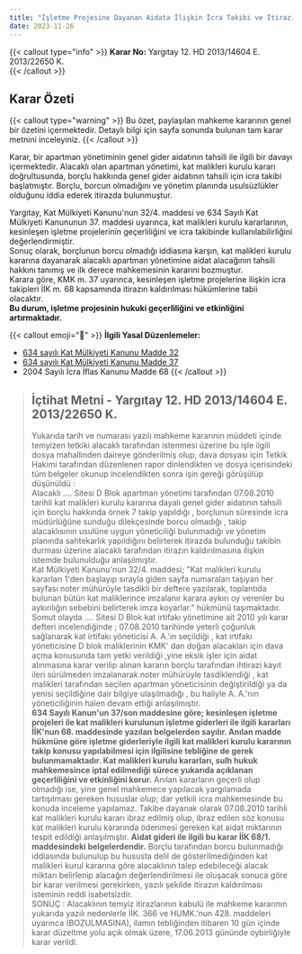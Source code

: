 ```yaml
---
title: "İşletme Projesine Dayanan Aidata İlişkin İcra Takibi ve İtirazın Kaldırılması Davası"
date: 2023-11-26
---
```


{{< callout type="info" >}}
**Karar No:** Yargıtay 12. HD 2013/14604 E. 2013/22650 K.  
{{< /callout >}}

## Karar Özeti

{{< callout type="warning" >}}
Bu özet, paylaşılan mahkeme kararının genel bir özetini içermektedir. Detaylı bilgi için sayfa sonunda bulunan tam karar metnini inceleyiniz.
{{< /callout >}}

Karar, bir apartman yönetiminin genel gider aidatının tahsili ile ilgili bir davayı içermektedir. Alacaklı olan apartman yönetimi, kat malikleri kurulu kararı doğrultusunda, borçlu hakkında genel gider aidatının tahsili için icra takibi başlatmıştır. Borçlu, borcun olmadığını ve yönetim planında usulsüzlükler olduğunu iddia ederek itirazda bulunmuştur.

Yargıtay, Kat Mülkiyeti Kanunu'nun 32/4. maddesi ve 634 Sayılı Kat Mülkiyeti Kanununun 37. maddesi uyarınca, kat malikleri kurulu kararlarının, kesinleşen işletme projelerinin geçerliliğini ve icra takibinde kullanılabilirliğini değerlendirmiştir.  
Sonuç olarak, borçlunun borcu olmadığı iddiasına karşın, kat malikleri kurulu kararına dayanarak alacaklı apartman yönetimine aidat alacağının tahsili hakkını tanımış ve ilk derece mahkemesinin kararını bozmuştur.  
Karara göre, KMK m. 37 uyarınca, kesinleşen işletme projelerine ilişkin icra takipleri İİK m. 68 kapsamında itirazın kaldırılması hükümlerine tabii olacaktır.  
**Bu durum, işletme projesinin hukuki geçerliliğini ve etkinliğini artırmaktadır.**

{{< callout emoji="📖" >}}
**İlgili Yasal Düzenlemeler:**

- [634 sayılı Kat Mülkiyeti Kanunu Madde 32](/docs/kat-mulkiyeti/kmk/md-32)
- [634 sayılı Kat Mülkiyeti Kanunu Madde 37](/docs/kat-mulkiyeti/kmk/md-37)
- 2004 Sayılı İcra İflas Kanunu Madde 68
  {{< /callout >}}

> ## İçtihat Metni - Yargıtay 12. HD 2013/14604 E. 2013/22650 K.
>
> Yukarıda tarih ve numarası yazılı mahkeme kararının müddeti içinde temyizen tetkiki alacaklı tarafından istenmesi üzerine bu işle ilgili dosya mahallinden daireye gönderilmiş olup, dava dosyası için Tetkik Hakimi tarafından düzenlenen rapor dinlendikten ve dosya içerisindeki tüm belgeler okunup incelendikten sonra işin gereği görüşülüp düşünüldü :  
> Alacaklı .... Sitesi D Blok apartman yönetimi tarafından 07.08.2010 tarihli kat malikleri kurulu kararına dayalı genel gider aidatının tahsili için borçlu hakkında örnek 7 takip yapıldığı , borçlunun süresinde icra müdürlüğüne sunduğu dilekçesinde borcu olmadığı , takip alacaklısının usulüne uygun yöneticiliği bulunmadığı ve yönetim planında sahtekarlık yapıldığını belirterek itirazda bulunduğu takibin durması üzerine alacaklı tarafından itirazın kaldırılmasına ilişkin istemde bulunulduğu anlaşılmıştır.  
> Kat Mülkiyeti Kanunu'nun 32/4. maddesi; "Kat malikleri kurulu kararları 1'den başlayıp sırayla giden sayfa numaraları taşıyan her sayfası noter mühürüyle tasdikli bir deftere yazılarak, toplantıda bulunan bütün kat maliklerince imzalanır karara aykırı oy verenler bu aykırılığın sebebini belirterek imza koyarlar.” hükmünü taşımaktadır.  
> Somut olayda .... Sitesi D Blok kat irtifakı yönetimine ait 2010 yılı karar defteri incelendiğinde ; 07.08.2010 tarihinde yeterli çoğunluk sağlanarak kat irtifakı yöneticisi A. A.'ın seçildiği , kat irtifakı yöneticisine D blok maliklerinin KMK' dan doğan alacakları için dava açma konusunda tam yetki verildiği ,yine eksik işler için aidat alınmasına karar verilip alınan kararın borçlu tarafından ihtirazi kayıt ileri sürülmeden imzalanarak noter mühürüyle tasdiklendiği , kat malikleri tarafından seçilen apartman yöneticisinin değiştirildiği ya da yenisi seçildiğine dair bilgiye ulaşılmadığı , bu haliyle A. A.'nın yöneticiliğinin halen devam ettiği anlaşılmıştır.  
> **634 Sayılı Kanun'un 37/son maddesine göre; kesinleşen işletme projeleri ile kat malikleri kurulunun işletme giderleri ile ilgili kararları İİK'nun 68. maddesinde yazılan belgelerden sayılır. Anılan madde hükmüne göre işletme giderleriyle ilgili kat malikleri kurulu kararının takip konusu yapılabilmesi için ilgilisine tebliğine de gerek bulunmamaktadır. Kat malikleri kurulu kararları, sulh hukuk mahkemesince iptal edilmediği sürece yukarıda açıklanan geçerliliğini ve etkinliğini korur.** Anılan kararların geçerli olup olmadığı ise, yine genel mahkemece yapılacak yargılamada tartışılması gereken hususlar olup; dar yetkili icra mahkemesinde bu konuda inceleme yapılamaz. Takibe dayanak olarak 07.08.2010 tarihli kat malikleri kurulu kararı ibraz edilmiş olup, ibraz edilen söz konusu kat malikleri kurulu kararında ödenmesi gereken kat aidat miktarının tespit edildiği anlaşılmıştır. **Aidat gideri ile ilgili bu karar İİK 68/1. maddesindeki belgelerdendir.** Borçlu tarafından borcu bulunmadığı iddiasında bulunulup bu hususta delil de gösterilmediğinden kat malikleri kurul kararına göre alacaklının talep edebileceği alacak miktarı belirlenip alacağın değerlendirilmesi ile oluşacak sonuca göre bir karar verilmesi gerekirken, yazılı şekilde itirazın kaldırılması isteminin reddi isabetsizdir.  
> SONUÇ : Alacaklının temyiz itirazlarının kabulü ile mahkeme kararının yukarıda yazılı nedenlerle İİK. 366 ve HUMK.’nun 428. maddeleri uyarınca (BOZULMASINA), ilamın tebliğinden itibaren 10 gün içinde karar düzeltme yolu açık olmak üzere, 17.06.2013 gününde oybirliğiyle karar verildi.
